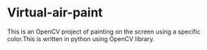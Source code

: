 # Virtual-air-paint
This is an OpenCV project of painting on the screen using a specific color.This is written in python using OpenCV library.
